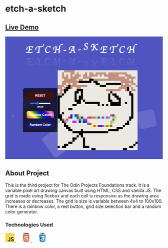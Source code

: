 # etch-a-sketch

## [Live Demo](https://faraimajor.github.io/calculator/)

<img src = "https://github.com/FaraiMajor/etch-a-sketch/blob/main/etch.png" width = "750" />

## About Project

This is the third project for The Odin Projects Foundations track. It is a variable pixel art drawing canvas built using HTML, CSS and vanilla JS. The grid is made using flexbox and each cell is responsive as the drawing area increases or decreases. The grid is size is variable between 4x4 to 100x100. There is a rainbow color, a rest button, grid size selection bar and a random color generator.

### Technologies Used

<a href="https://developer.mozilla.org/en-US/docs/Web/JavaScript" target="_blank" rel="noreferrer"> <img src="https://raw.githubusercontent.com/devicons/devicon/master/icons/javascript/javascript-original.svg" alt="javascript" width="30" height="30"/> </a>  &emsp;   <a href="https://www.w3.org/html/" target="_blank" rel="noreferrer"> <img src="https://raw.githubusercontent.com/devicons/devicon/master/icons/html5/html5-original-wordmark.svg" alt="html5" width="30" height="30"/> </a>  &emsp;   <a href="https://www.w3schools.com/css/" target="_blank" rel="noreferrer"> <img src="https://raw.githubusercontent.com/devicons/devicon/master/icons/css3/css3-original-wordmark.svg" alt="css3" width="30" height="30"/> </a>